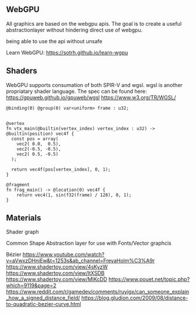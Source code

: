 



## WebGPU
All graphics are based on the webgpu apis. The goal is to create a useful abstractionlayer without hindering direct use of webgpu.

being able to use the api without unsafe

Learn WebGPU: https://sotrh.github.io/learn-wgpu



## Shaders

WebGPU supports consumation of both SPIR-V and wgsl. 
wgsl is another propriatary shader language.
The spec can be found here: 
https://gpuweb.github.io/gpuweb/wgsl 
https://www.w3.org/TR/WGSL/


```wgsl
@binding(0) @group(0) var<uniform> frame : u32;


@vertex
fn vtx_main(@builtin(vertex_index) vertex_index : u32) -> @builtin(position) vec4f {
  const pos = array(
    vec2( 0.0,  0.5),
    vec2(-0.5, -0.5),
    vec2( 0.5, -0.5)
  );

  return vec4f(pos[vertex_index], 0, 1);
}

@fragment
fn frag_main() -> @location(0) vec4f {
	return vec4(1, sin(f32(frame) / 128), 0, 1);
}
```








## Materials


Shader graph


Common Shape Abstraction layer for use with Fonts/Vector graphcis

Bézier 
https://www.youtube.com/watch?v=aVwxzDHniEw&t=1253s&ab_channel=FreyaHolm%C3%A9r
https://www.shadertoy.com/view/4sKyzW
https://www.shadertoy.com/view/ltXSDB
https://www.shadertoy.com/view/MlKcDD
https://www.pouet.net/topic.php?which=9119&page=2
https://www.reddit.com/r/gamedev/comments/ruyigx/can_someone_explain_how_a_signed_distance_field/
https://blog.gludion.com/2009/08/distance-to-quadratic-bezier-curve.html